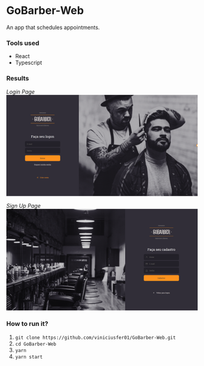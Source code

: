 # GoBarber-Web
An app that schedules appointments.

### Tools used

- React
- Typescript

### Results

_Login Page_ ![GoBarber Home Page](src/assets/home-page.png)

_Sign Up Page_ ![GoBarber Sign Up Page](src/assets/signup-page.png)

### How to run it?

1. `git clone https://github.com/viniciusfer01/GoBarber-Web.git`
2. `cd GoBarber-Web`
3. `yarn`
4. `yarn start`




